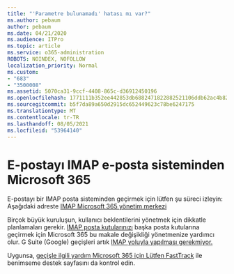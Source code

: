 ```yaml
---
title: "'Parametre bulunamadı' hatası mı var?"
ms.author: pebaum
author: pebaum
ms.date: 04/21/2020
ms.audience: ITPro
ms.topic: article
ms.service: o365-administration
ROBOTS: NOINDEX, NOFOLLOW
localization_priority: Normal
ms.custom:
- "683"
- "3500008"
ms.assetid: 5070ca31-9ccf-4408-865c-d36912450196
ms.openlocfilehash: 1771111b352ee442853db6882471822882521106ddb62ac4b82a2791a989e732
ms.sourcegitcommit: b5f7da89a650d2915dc652449623c78be6247175
ms.translationtype: MT
ms.contentlocale: tr-TR
ms.lasthandoff: 08/05/2021
ms.locfileid: "53964140"
---
```

# <a name="migrating-email-from-imap-email-system-to-microsoft-365"></a>E-postayı IMAP e-posta sisteminden Microsoft 365

E-postayı bir IMAP posta sisteminden geçirmek için lütfen şu süreci izleyin: Aşağıdaki adreste [IMAP Microsoft 365 yönetim merkezi](https://docs.microsoft.com/Exchange/mailbox-migration/migrating-imap-mailboxes/imap-migration-in-the-admin-center)
  
Birçok büyük kuruluşun, kullanıcı beklentilerini yönetmek için dikkatle planlamaları gerekir. [IMAP posta kutularınızı](https://docs.microsoft.com/Exchange/mailbox-migration/migrating-imap-mailboxes/migrating-imap-mailboxes) başka posta kutularına geçirmek için Microsoft 365 bu makale değişikliği yönetmenize yardımcı olur. G Suite (Google) geçişleri artık [IMAP yoluyla yapılması gerekmiyor.](https://docs.microsoft.com/Exchange/mailbox-migration/perform-g-suite-migration)

Uygunsa, [geçişle ilgili yardım Microsoft 365 için Lütfen FastTrack](https://www.microsoft.com/fasttrack/microsoft-365/office-365) ile benimseme destek sayfasını da kontrol edin.
  
